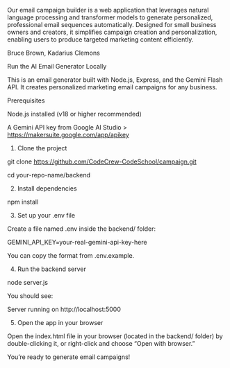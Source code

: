 Our email campaign builder is a web application that leverages natural language processing and transformer models to generate personalized, professional email sequences automatically. Designed for small business owners and creators, it simplifies campaign creation and personalization, enabling users to produce targeted marketing content efficiently.


Bruce Brown, Kadarius Clemons


 Run the AI Email Generator Locally

This is an email generator built with Node.js, Express, and the Gemini Flash API. It creates personalized marketing email campaigns for any business.

 Prerequisites

Node.js installed (v18 or higher recommended)


A Gemini API key from Google AI Studio > https://makersuite.google.com/app/apikey



 1. Clone the project

git clone https://github.com/CodeCrew-CodeSchool/campaign.git

cd your-repo-name/backend


2. Install dependencies

npm install


 3. Set up your .env file

Create a file named .env inside the backend/ folder:

GEMINI_API_KEY=your-real-gemini-api-key-here

You can copy the format from .env.example.

 4. Run the backend server

node server.js

You should see:

Server running on http://localhost:5000


 5. Open the app in your browser

Open the index.html file in your browser (located in the backend/ folder) by double-clicking it, or right-click and choose “Open with browser.”

You’re ready to generate email campaigns!
